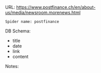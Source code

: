 URL: https://www.postfinance.ch/en/about-us/media/newsroom.morenews.html

    Spider name: postfinance

DB Schema:
- title
- date
- link
- content

Notes: